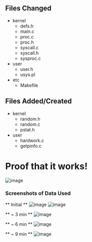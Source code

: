 ## Files Changed
- kernel
  - defs.h
  - main.c
  - proc.c
  - proc.h
  - syscall.c
  - syscall.h
  - sysproc.c
- user
  - user.h
  - usys.pl
- etc
  - Makefile
 
## Files Added/Created
- kernel
  - random.h
  - random.c
  - pstat.h
- user
  - hardwork.c
  - getpinfo.c

# Proof that it works!
![image](https://github.com/user-attachments/assets/5247f787-7821-48e3-bd80-77025a2fa8b4)


### Screenshots of Data Used

** Initial ** 
![image](https://github.com/user-attachments/assets/c03a30d7-f3c3-4758-a07c-0bd0ebd16ea0)
![image](https://github.com/user-attachments/assets/21dffa41-8b87-4e66-8d42-d93f22c815b7)

** ~ 3 min **
![image](https://github.com/user-attachments/assets/bf2e7418-87ec-454a-8d94-041af76dead6)

** ~ 6 min **
![image](https://github.com/user-attachments/assets/c2bc9840-8440-441d-a2b9-61fd989b9713)

** ~ 9 min **
![image](https://github.com/user-attachments/assets/5bfa2b74-4fb1-4089-8318-bd9961781a08)

